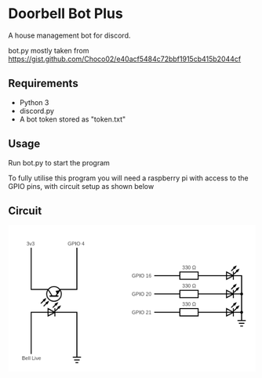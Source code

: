 # Doorbell Bot Plus

A house management bot for discord.

bot.py mostly taken from https://gist.github.com/Choco02/e40acf5484c72bbf1915cb415b2044cf

## Requirements

- Python 3
- discord.py
- A bot token stored as "token.txt"

## Usage

Run bot.py to start the program

To fully utilise this program you will need a raspberry pi with access to the GPIO pins, with circuit setup as shown below


## Circuit
![Pi Circuit](circuits.png?raw=true "Title")

